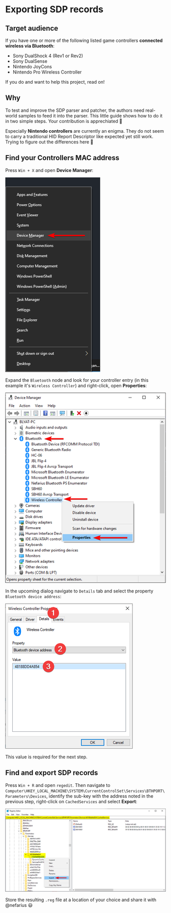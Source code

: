 ﻿# Exporting SDP records

## Target audience

If you have one or more of the following listed game controllers **connected wireless via Bluetooth**:

- Sony DualShock 4 (Rev1 or Rev2)
- Sony DualSense
- Nintendo JoyCons
- Nintendo Pro Wireless Controller

If you do and want to help this project, read on!

## Why

To test and improve the SDP parser and patcher, the authors need real-world samples to feed it into the parser. This little guide shows how to do it in two simple steps. Your contribution is apprechiated 🤩

Especially **Nintendo controllers** are currently an enigma. They do not seem to carry a traditional HID Report Descriptor like expected yet still work. Trying to figure out the differences here 🤔

## Find your Controllers MAC address

Press `Win + X` and open **Device Manager**:

![RMvLLE1Kvg.png](images/RMvLLE1Kvg.png)

Expand the `Bluetooth` node and look for your controller entry (in this example it's `Wireless Controller`) and right-click, open **Properties**:

![QkYswUeI9t.png](images/QkYswUeI9t.png)

In the upcoming dialog navigate to `Details` tab and select the property `Bluetooth device address`:

![YjPkM2S0eu.png](images/YjPkM2S0eu.png)

This value is required for the next step.

## Find and export SDP records

Press `Win + R` and open `regedit`. Then navigate to `Computer\HKEY_LOCAL_MACHINE\SYSTEM\CurrentControlSet\Services\BTHPORT\Parameters\Devices`, identify the sub-key with the address noted in the previous step, right-click on `CachedServices` and select **Export**:

![TBYsCVY9dQ.png](images/TBYsCVY9dQ.png)

Store the resulting `.reg` file at a location of your choice and share it with @nefarius 😃
